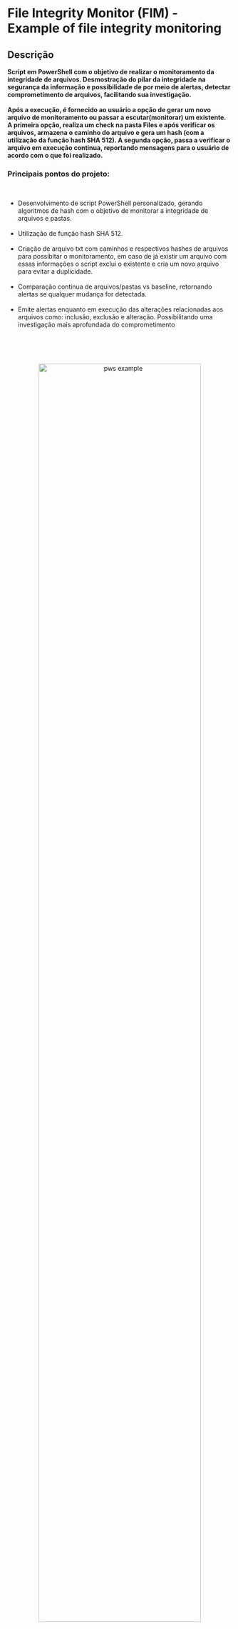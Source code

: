 <h1>File Integrity Monitor (FIM) - Example of file integrity monitoring</h1>



<h2>Descrição</h2>
<b>Script em PowerShell com o objetivo de realizar o monitoramento da integridade de arquivos. Desmostração do pilar da integridade na segurança da informação e possibilidade de por meio de alertas, detectar comprometimento de arquivos, facilitando sua investigação.<br /> <br />Após a execução, é fornecido ao usuário a opção de gerar um novo arquivo de monitoramento ou passar a escutar(monitorar) um existente. A primeira opção, realiza um check na pasta Files e após verificar os arquivos, armazena o caminho do arquivo e gera um hash (com a utilização da função hash SHA 512). A segunda opção, passa a verificar o arquivo em execução continua, reportando mensagens para o usuário de acordo com o que foi realizado.
</b>

<br />
<h3>Principais pontos do projeto:</h3>
<br />

- Desenvolvimento de script PowerShell personalizado, gerando algoritmos de hash com o objetivo de monitorar a integridade de arquivos e pastas.<br /><br />
- Utilização de função hash SHA 512.<br /><br />
- Criação de arquivo txt com caminhos e respectivos hashes de arquivos para possibitar o monitoramento, em caso de já existir um arquivo com essas informações o script   exclui o existente e cria um novo arquivo para evitar a duplicidade.<br /><br />
- Comparação continua de arquivos/pastas vs baseline, retornando alertas se qualquer mudança for detectada.<br /><br />
- Emite alertas enquanto em execução das alterações relacionadas aos arquivos como: inclusão, exclusão e alteração. Possibilitando uma investigação mais aprofundada do comprometimento<br /><br />
<br />
<br />

<p align="center">
<img src="https://i.imgur.com/DCT60Ll.png" height="85%" width="85%" alt="pws example"/>
</p>
<br />
<p align="center">
<img src="https://i.imgur.com/2kihf5p.png" height="85%" width="85%" alt="pws example 2"/>
</p>
<br />
<p align="center">
<img src="https://i.imgur.com/OaIRrEC.png" height="85%" width="85%" alt="pws example 3"/>
</p>
<br />
<p align="center">
<img src="https://i.imgur.com/ypdHYk5.png" height="85%" width="85%" alt="pws example 4"/>
</p>

<h4>Monitoramento:</h3>
- Vermelho/Cinza: Arquivos deletados.<br /><br />
- Amarelo: Arquivos modificados.<br /><br />
- Verde: Arquivos criados.<br /><br />
<br />
<p align="center">
<img src="https://i.imgur.com/sCXw0nO.png" height="85%" width="85%" alt="PWS example5"/>
</p>
<br />
<h2>Linguagens</h2>

- <b>PowerShell:</b> Script para verificar e monitorar a integridade de arquivos através de função hash (SHA 512)


<!--
 ```diff
- text in red
+ text in green
! text in orange
# text in gray
@@ text in purple (and bold)@@
```
--!>
